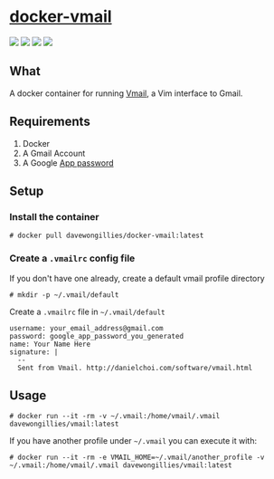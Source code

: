 # [docker-vmail](https://hub.docker.com/r/davewongillies/vmail/)
[![](https://img.shields.io/travis/davewongillies/docker-vmail.svg)](https://travis-ci.org/davewongillies/docker-vmail) ![](https://img.shields.io/badge/vmail-v2.9.8-007EC7.svg?style=flat-square) ![](https://img.shields.io/docker/automated/davewongillies/vmail.svg) ![](https://img.shields.io/docker/build/davewongillies/vmail.svg)

## What

A docker container for running [Vmail](http://danielchoi.com/software/vmail.html), a Vim interface to Gmail.

## Requirements
1. Docker
2. A Gmail Account
3. A Google [App password](https://myaccount.google.com/apppasswords)

## Setup

### Install the container
```
# docker pull davewongillies/docker-vmail:latest
```

### Create a `.vmailrc` config file

If you don't have one already, create a default vmail profile directory

```
# mkdir -p ~/.vmail/default
```

Create a `.vmailrc` file in `~/.vmail/default`

```
username: your_email_address@gmail.com
password: google_app_password_you_generated
name: Your Name Here
signature: |
  --
  Sent from Vmail. http://danielchoi.com/software/vmail.html
```

## Usage

```
# docker run --it -rm -v ~/.vmail:/home/vmail/.vmail davewongillies/vmail:latest
```

If you have another profile under `~/.vmail` you can execute it with:

```
# docker run --it -rm -e VMAIL_HOME=~/.vmail/another_profile -v ~/.vmail:/home/vmail/.vmail davewongillies/vmail:latest
```
